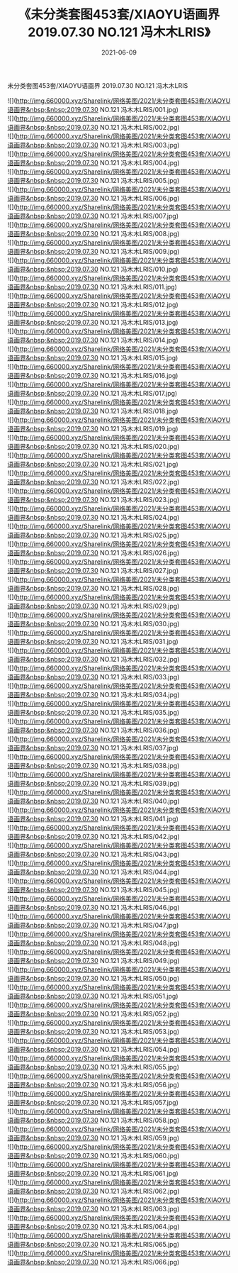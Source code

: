 ﻿---
layout: post
title:  《未分类套图453套/XIAOYU语画界  2019.07.30 NO.121 冯木木LRIS》
date:   2021-06-09
img: http://img.660000.xyz/Sharelink/网络美图/2021/未分类套图453套/XIAOYU语画界  2019.07.30 NO.121 冯木木LRIS/000.jpg
categories: [美女, 清纯, 唯美]
---

未分类套图453套/XIAOYU语画界  2019.07.30 NO.121 冯木木LRIS

 ![](http://img.660000.xyz/Sharelink/网络美图/2021/未分类套图453套/XIAOYU语画界&nbsp;&nbsp;2019.07.30 NO.121 冯木木LRIS/001.jpg) <br>![](http://img.660000.xyz/Sharelink/网络美图/2021/未分类套图453套/XIAOYU语画界&nbsp;&nbsp;2019.07.30 NO.121 冯木木LRIS/002.jpg) <br>![](http://img.660000.xyz/Sharelink/网络美图/2021/未分类套图453套/XIAOYU语画界&nbsp;&nbsp;2019.07.30 NO.121 冯木木LRIS/003.jpg) <br>![](http://img.660000.xyz/Sharelink/网络美图/2021/未分类套图453套/XIAOYU语画界&nbsp;&nbsp;2019.07.30 NO.121 冯木木LRIS/004.jpg) <br>![](http://img.660000.xyz/Sharelink/网络美图/2021/未分类套图453套/XIAOYU语画界&nbsp;&nbsp;2019.07.30 NO.121 冯木木LRIS/005.jpg) <br>![](http://img.660000.xyz/Sharelink/网络美图/2021/未分类套图453套/XIAOYU语画界&nbsp;&nbsp;2019.07.30 NO.121 冯木木LRIS/006.jpg) <br>![](http://img.660000.xyz/Sharelink/网络美图/2021/未分类套图453套/XIAOYU语画界&nbsp;&nbsp;2019.07.30 NO.121 冯木木LRIS/007.jpg) <br>![](http://img.660000.xyz/Sharelink/网络美图/2021/未分类套图453套/XIAOYU语画界&nbsp;&nbsp;2019.07.30 NO.121 冯木木LRIS/008.jpg) <br>![](http://img.660000.xyz/Sharelink/网络美图/2021/未分类套图453套/XIAOYU语画界&nbsp;&nbsp;2019.07.30 NO.121 冯木木LRIS/009.jpg) <br>![](http://img.660000.xyz/Sharelink/网络美图/2021/未分类套图453套/XIAOYU语画界&nbsp;&nbsp;2019.07.30 NO.121 冯木木LRIS/010.jpg) <br>![](http://img.660000.xyz/Sharelink/网络美图/2021/未分类套图453套/XIAOYU语画界&nbsp;&nbsp;2019.07.30 NO.121 冯木木LRIS/011.jpg) <br>![](http://img.660000.xyz/Sharelink/网络美图/2021/未分类套图453套/XIAOYU语画界&nbsp;&nbsp;2019.07.30 NO.121 冯木木LRIS/012.jpg) <br>![](http://img.660000.xyz/Sharelink/网络美图/2021/未分类套图453套/XIAOYU语画界&nbsp;&nbsp;2019.07.30 NO.121 冯木木LRIS/013.jpg) <br>![](http://img.660000.xyz/Sharelink/网络美图/2021/未分类套图453套/XIAOYU语画界&nbsp;&nbsp;2019.07.30 NO.121 冯木木LRIS/014.jpg) <br>![](http://img.660000.xyz/Sharelink/网络美图/2021/未分类套图453套/XIAOYU语画界&nbsp;&nbsp;2019.07.30 NO.121 冯木木LRIS/015.jpg) <br>![](http://img.660000.xyz/Sharelink/网络美图/2021/未分类套图453套/XIAOYU语画界&nbsp;&nbsp;2019.07.30 NO.121 冯木木LRIS/016.jpg) <br>![](http://img.660000.xyz/Sharelink/网络美图/2021/未分类套图453套/XIAOYU语画界&nbsp;&nbsp;2019.07.30 NO.121 冯木木LRIS/017.jpg) <br>![](http://img.660000.xyz/Sharelink/网络美图/2021/未分类套图453套/XIAOYU语画界&nbsp;&nbsp;2019.07.30 NO.121 冯木木LRIS/018.jpg) <br>![](http://img.660000.xyz/Sharelink/网络美图/2021/未分类套图453套/XIAOYU语画界&nbsp;&nbsp;2019.07.30 NO.121 冯木木LRIS/019.jpg) <br>![](http://img.660000.xyz/Sharelink/网络美图/2021/未分类套图453套/XIAOYU语画界&nbsp;&nbsp;2019.07.30 NO.121 冯木木LRIS/020.jpg) <br>![](http://img.660000.xyz/Sharelink/网络美图/2021/未分类套图453套/XIAOYU语画界&nbsp;&nbsp;2019.07.30 NO.121 冯木木LRIS/021.jpg) <br>![](http://img.660000.xyz/Sharelink/网络美图/2021/未分类套图453套/XIAOYU语画界&nbsp;&nbsp;2019.07.30 NO.121 冯木木LRIS/022.jpg) <br>![](http://img.660000.xyz/Sharelink/网络美图/2021/未分类套图453套/XIAOYU语画界&nbsp;&nbsp;2019.07.30 NO.121 冯木木LRIS/023.jpg) <br>![](http://img.660000.xyz/Sharelink/网络美图/2021/未分类套图453套/XIAOYU语画界&nbsp;&nbsp;2019.07.30 NO.121 冯木木LRIS/024.jpg) <br>![](http://img.660000.xyz/Sharelink/网络美图/2021/未分类套图453套/XIAOYU语画界&nbsp;&nbsp;2019.07.30 NO.121 冯木木LRIS/025.jpg) <br>![](http://img.660000.xyz/Sharelink/网络美图/2021/未分类套图453套/XIAOYU语画界&nbsp;&nbsp;2019.07.30 NO.121 冯木木LRIS/026.jpg) <br>![](http://img.660000.xyz/Sharelink/网络美图/2021/未分类套图453套/XIAOYU语画界&nbsp;&nbsp;2019.07.30 NO.121 冯木木LRIS/027.jpg) <br>![](http://img.660000.xyz/Sharelink/网络美图/2021/未分类套图453套/XIAOYU语画界&nbsp;&nbsp;2019.07.30 NO.121 冯木木LRIS/028.jpg) <br>![](http://img.660000.xyz/Sharelink/网络美图/2021/未分类套图453套/XIAOYU语画界&nbsp;&nbsp;2019.07.30 NO.121 冯木木LRIS/029.jpg) <br>![](http://img.660000.xyz/Sharelink/网络美图/2021/未分类套图453套/XIAOYU语画界&nbsp;&nbsp;2019.07.30 NO.121 冯木木LRIS/030.jpg) <br>![](http://img.660000.xyz/Sharelink/网络美图/2021/未分类套图453套/XIAOYU语画界&nbsp;&nbsp;2019.07.30 NO.121 冯木木LRIS/031.jpg) <br>![](http://img.660000.xyz/Sharelink/网络美图/2021/未分类套图453套/XIAOYU语画界&nbsp;&nbsp;2019.07.30 NO.121 冯木木LRIS/032.jpg) <br>![](http://img.660000.xyz/Sharelink/网络美图/2021/未分类套图453套/XIAOYU语画界&nbsp;&nbsp;2019.07.30 NO.121 冯木木LRIS/033.jpg) <br>![](http://img.660000.xyz/Sharelink/网络美图/2021/未分类套图453套/XIAOYU语画界&nbsp;&nbsp;2019.07.30 NO.121 冯木木LRIS/034.jpg) <br>![](http://img.660000.xyz/Sharelink/网络美图/2021/未分类套图453套/XIAOYU语画界&nbsp;&nbsp;2019.07.30 NO.121 冯木木LRIS/035.jpg) <br>![](http://img.660000.xyz/Sharelink/网络美图/2021/未分类套图453套/XIAOYU语画界&nbsp;&nbsp;2019.07.30 NO.121 冯木木LRIS/036.jpg) <br>![](http://img.660000.xyz/Sharelink/网络美图/2021/未分类套图453套/XIAOYU语画界&nbsp;&nbsp;2019.07.30 NO.121 冯木木LRIS/037.jpg) <br>![](http://img.660000.xyz/Sharelink/网络美图/2021/未分类套图453套/XIAOYU语画界&nbsp;&nbsp;2019.07.30 NO.121 冯木木LRIS/038.jpg) <br>![](http://img.660000.xyz/Sharelink/网络美图/2021/未分类套图453套/XIAOYU语画界&nbsp;&nbsp;2019.07.30 NO.121 冯木木LRIS/039.jpg) <br>![](http://img.660000.xyz/Sharelink/网络美图/2021/未分类套图453套/XIAOYU语画界&nbsp;&nbsp;2019.07.30 NO.121 冯木木LRIS/040.jpg) <br>![](http://img.660000.xyz/Sharelink/网络美图/2021/未分类套图453套/XIAOYU语画界&nbsp;&nbsp;2019.07.30 NO.121 冯木木LRIS/041.jpg) <br>![](http://img.660000.xyz/Sharelink/网络美图/2021/未分类套图453套/XIAOYU语画界&nbsp;&nbsp;2019.07.30 NO.121 冯木木LRIS/042.jpg) <br>![](http://img.660000.xyz/Sharelink/网络美图/2021/未分类套图453套/XIAOYU语画界&nbsp;&nbsp;2019.07.30 NO.121 冯木木LRIS/043.jpg) <br>![](http://img.660000.xyz/Sharelink/网络美图/2021/未分类套图453套/XIAOYU语画界&nbsp;&nbsp;2019.07.30 NO.121 冯木木LRIS/044.jpg) <br>![](http://img.660000.xyz/Sharelink/网络美图/2021/未分类套图453套/XIAOYU语画界&nbsp;&nbsp;2019.07.30 NO.121 冯木木LRIS/045.jpg) <br>![](http://img.660000.xyz/Sharelink/网络美图/2021/未分类套图453套/XIAOYU语画界&nbsp;&nbsp;2019.07.30 NO.121 冯木木LRIS/046.jpg) <br>![](http://img.660000.xyz/Sharelink/网络美图/2021/未分类套图453套/XIAOYU语画界&nbsp;&nbsp;2019.07.30 NO.121 冯木木LRIS/047.jpg) <br>![](http://img.660000.xyz/Sharelink/网络美图/2021/未分类套图453套/XIAOYU语画界&nbsp;&nbsp;2019.07.30 NO.121 冯木木LRIS/048.jpg) <br>![](http://img.660000.xyz/Sharelink/网络美图/2021/未分类套图453套/XIAOYU语画界&nbsp;&nbsp;2019.07.30 NO.121 冯木木LRIS/049.jpg) <br>![](http://img.660000.xyz/Sharelink/网络美图/2021/未分类套图453套/XIAOYU语画界&nbsp;&nbsp;2019.07.30 NO.121 冯木木LRIS/050.jpg) <br>![](http://img.660000.xyz/Sharelink/网络美图/2021/未分类套图453套/XIAOYU语画界&nbsp;&nbsp;2019.07.30 NO.121 冯木木LRIS/051.jpg) <br>![](http://img.660000.xyz/Sharelink/网络美图/2021/未分类套图453套/XIAOYU语画界&nbsp;&nbsp;2019.07.30 NO.121 冯木木LRIS/052.jpg) <br>![](http://img.660000.xyz/Sharelink/网络美图/2021/未分类套图453套/XIAOYU语画界&nbsp;&nbsp;2019.07.30 NO.121 冯木木LRIS/053.jpg) <br>![](http://img.660000.xyz/Sharelink/网络美图/2021/未分类套图453套/XIAOYU语画界&nbsp;&nbsp;2019.07.30 NO.121 冯木木LRIS/054.jpg) <br>![](http://img.660000.xyz/Sharelink/网络美图/2021/未分类套图453套/XIAOYU语画界&nbsp;&nbsp;2019.07.30 NO.121 冯木木LRIS/055.jpg) <br>![](http://img.660000.xyz/Sharelink/网络美图/2021/未分类套图453套/XIAOYU语画界&nbsp;&nbsp;2019.07.30 NO.121 冯木木LRIS/056.jpg) <br>![](http://img.660000.xyz/Sharelink/网络美图/2021/未分类套图453套/XIAOYU语画界&nbsp;&nbsp;2019.07.30 NO.121 冯木木LRIS/057.jpg) <br>![](http://img.660000.xyz/Sharelink/网络美图/2021/未分类套图453套/XIAOYU语画界&nbsp;&nbsp;2019.07.30 NO.121 冯木木LRIS/058.jpg) <br>![](http://img.660000.xyz/Sharelink/网络美图/2021/未分类套图453套/XIAOYU语画界&nbsp;&nbsp;2019.07.30 NO.121 冯木木LRIS/059.jpg) <br>![](http://img.660000.xyz/Sharelink/网络美图/2021/未分类套图453套/XIAOYU语画界&nbsp;&nbsp;2019.07.30 NO.121 冯木木LRIS/060.jpg) <br>![](http://img.660000.xyz/Sharelink/网络美图/2021/未分类套图453套/XIAOYU语画界&nbsp;&nbsp;2019.07.30 NO.121 冯木木LRIS/061.jpg) <br>![](http://img.660000.xyz/Sharelink/网络美图/2021/未分类套图453套/XIAOYU语画界&nbsp;&nbsp;2019.07.30 NO.121 冯木木LRIS/062.jpg) <br>![](http://img.660000.xyz/Sharelink/网络美图/2021/未分类套图453套/XIAOYU语画界&nbsp;&nbsp;2019.07.30 NO.121 冯木木LRIS/063.jpg) <br>![](http://img.660000.xyz/Sharelink/网络美图/2021/未分类套图453套/XIAOYU语画界&nbsp;&nbsp;2019.07.30 NO.121 冯木木LRIS/064.jpg) <br>![](http://img.660000.xyz/Sharelink/网络美图/2021/未分类套图453套/XIAOYU语画界&nbsp;&nbsp;2019.07.30 NO.121 冯木木LRIS/065.jpg) <br>![](http://img.660000.xyz/Sharelink/网络美图/2021/未分类套图453套/XIAOYU语画界&nbsp;&nbsp;2019.07.30 NO.121 冯木木LRIS/066.jpg) <br>